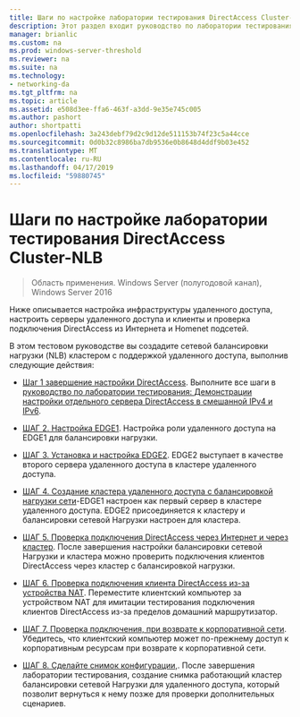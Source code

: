 ```yaml
---
title: Шаги по настройке лаборатории тестирования DirectAccess Cluster-NLB
description: Этот раздел входит руководство по лаборатории тестирования — продемонстрировать DirectAccess в кластере с помощью Windows NLB для Windows Server 2016
manager: brianlic
ms.custom: na
ms.prod: windows-server-threshold
ms.reviewer: na
ms.suite: na
ms.technology:
- networking-da
ms.tgt_pltfrm: na
ms.topic: article
ms.assetid: e508d3ee-ffa6-463f-a3dd-9e35e745c005
ms.author: pashort
author: shortpatti
ms.openlocfilehash: 3a243debf79d2c9d12de511153b74f23c5a44cce
ms.sourcegitcommit: 0d0b32c8986ba7db9536e0b8648d4ddf9b03e452
ms.translationtype: MT
ms.contentlocale: ru-RU
ms.lasthandoff: 04/17/2019
ms.locfileid: "59880745"
---
```

# <a name="steps-for-configuring-the-directaccess-cluster-nlb-test-lab"></a>Шаги по настройке лаборатории тестирования DirectAccess Cluster-NLB

>Область применения. Windows Server (полугодовой канал), Windows Server 2016

Ниже описывается настройка инфраструктуры удаленного доступа, настроить серверы удаленного доступа и клиенты и проверка подключения DirectAccess из Интернета и Homenet подсетей.  
  
В этом тестовом руководстве вы создадите сетевой балансировки нагрузки (NLB) кластером с поддержкой удаленного доступа, выполнив следующие действия:  
  
-   [Шаг 1 завершение настройки DirectAccess](STEP-1-Complete-the-DirectAccess-Configuration.md). Выполните все шаги в [руководство по лаборатории тестирования: Демонстрации настройки отдельного сервера DirectAccess в смешанной IPv4 и IPv6](https://go.microsoft.com/fwlink/p/?LinkId=237004).  
  
-   [ШАГ 2. Настройка EDGE1](STEP-2-Configure-EDGE1.md). Настройка роли удаленного доступа на EDGE1 для балансировки нагрузки.  
  
-   [ШАГ 3. Установка и настройка EDGE2](STEP-3-Install-and-Configure-EDGE2.md). EDGE2 выступает в качестве второго сервера удаленного доступа в кластере удаленного доступа.  
  
-   [ШАГ 4. Создание кластера удаленного доступа с балансировкой нагрузки сети](STEP-4-Create-the-Network-Load-Balanced-Remote-Access-Cluster.md)-EDGE1 настроен как первый сервер в кластере удаленного доступа. EDGE2 присоединяется к кластеру и балансировки сетевой Нагрузки настроен для кластера.  
  
-   [ШАГ 5. Проверка подключения DirectAccess через Интернет и через кластер](STEP-5-Test-DirectAccess-Connectivity-from-the-Internet-and-Through-the-Cluster.md). После завершения настройки балансировки сетевой Нагрузки и кластера можно проверить подключения клиентов DirectAccess через кластер с балансировкой нагрузки.  
  
-   [ШАГ 6. Проверка подключения клиента DirectAccess из-за устройства NAT](STEP-6-Test-DirectAccess-Client-Connectivity-from-Behind-a-NAT-Device.md). Переместите клиентский компьютер за устройством NAT для имитации тестирования подключения клиентов DirectAccess из-за пределов домашний маршрутизатор.  
  
-   [ШАГ 7. Проверка подключения, при возврате к корпоративной сети](STEP-7-Test-Connectivity-When-Returning-to-the-Corpnet.md). Убедитесь, что клиентский компьютер может по-прежнему доступ к корпоративным ресурсам при возврате к корпоративной сети.  
  
-   [ШАГ 8. Сделайте снимок конфигурации,](da-cluster-nlb-s8-snapshot.md). После завершения лаборатории тестирования, создание снимка работающий кластер балансировки сетевой Нагрузки для удаленного доступа, который позволит вернуться к нему позже для проверки дополнительных сценариев.  
  


